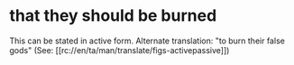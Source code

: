 # that they should be burned

This can be stated in active form. Alternate translation: "to burn their false gods" (See: [[rc://en/ta/man/translate/figs-activepassive]])

